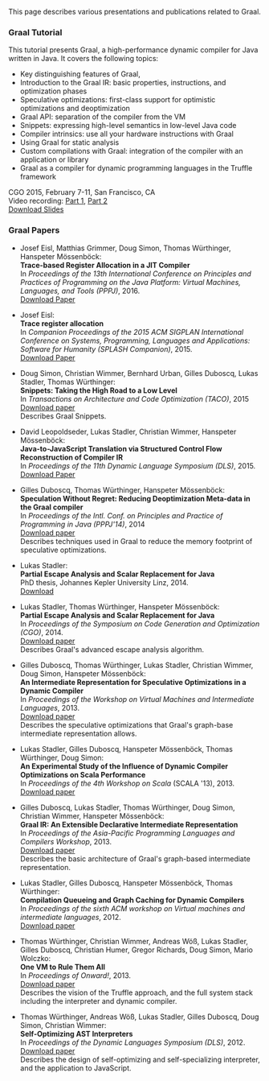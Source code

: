 This page describes various presentations and publications related to Graal.

### Graal Tutorial

This tutorial presents Graal, a high-performance dynamic compiler for Java written in Java. It covers the following topics:

*   Key distinguishing features of Graal,
*   Introduction to the Graal IR: basic properties, instructions, and optimization phases
*   Speculative optimizations: first-class support for optimistic optimizations and deoptimization
*   Graal API: separation of the compiler from the VM
*   Snippets: expressing high-level semantics in low-level Java code
*   Compiler intrinsics: use all your hardware instructions with Graal
*   Using Graal for static analysis
*   Custom compilations with Graal: integration of the compiler with an application or library
*   Graal as a compiler for dynamic programming languages in the Truffle framework

CGO 2015, February 7-11, San Francisco, CA<br>
Video recording: [Part 1](https://youtu.be/Af9T9kFk1lM), [Part 2](https://youtu.be/WyU7KctlhzE)<br>
[Download Slides](http://lafo.ssw.uni-linz.ac.at/papers/2015_CGO_Graal.pdf)

### Graal Papers
*   Josef Eisl, Matthias Grimmer, Doug Simon, Thomas Würthinger, Hanspeter Mössenböck:<br>
    __Trace-based Register Allocation in a JIT Compiler__<br>
    In _Proceedings of the 13th International Conference on Principles and Practices of Programming on the Java Platform: Virtual Machines, Languages, and Tools (PPPJ)_, 2016.<br>
    [Download Paper](http://dl.acm.org/citation.cfm?id=2972206.2972211)

*   Josef Eisl:<br>
    __Trace register allocation__<br>
    In _Companion Proceedings of the 2015 ACM SIGPLAN International Conference on Systems, Programming, Languages and Applications: Software for Humanity (SPLASH Companion)_, 2015.<br>
    [Download Paper](http://dl.acm.org/citation.cfm?doid=2814189.2814199)

*   Doug Simon, Christian Wimmer, Bernhard Urban, Gilles Duboscq, Lukas Stadler, Thomas Würthinger:<br>
    __Snippets: Taking the High Road to a Low Level__<br>
    In _Transactions on Architecture and Code Optimization (TACO)_, 2015<br>
    [Download paper](http://dx.doi.org/10.1145/2764907)<br>
    Describes Graal Snippets.

*   David Leopoldseder, Lukas Stadler, Christian Wimmer, Hanspeter Mössenböck:<br>
    __Java-to-JavaScript Translation via Structured Control Flow Reconstruction of Compiler IR__<br>
    In _Proceedings of the 11th Dynamic Language Symposium (DLS)_, 2015.<br>
    [Download Paper](http://dx.doi.org/10.1145/2816707.2816715)

*   Gilles Duboscq, Thomas Würthinger, Hanspeter Mössenböck:<br>
    __Speculation Without Regret: Reducing Deoptimization Meta-data in the Graal compiler__<br>
    In _Proceedings of the Intl. Conf. on Principles and Practice of Programming in Java (PPPJ'14)_, 2014<br>
    [Download paper](http://ssw.jku.at/General/Staff/GD/PPPJ-2014-duboscq-29.pdf)<br>
    Describes techniques used in Graal to reduce the memory footprint of speculative optimizations.

*   Lukas Stadler:<br>
    __Partial Escape Analysis and Scalar Replacement for Java__<br>
    PhD thesis, Johannes Kepler University Linz, 2014.<br>
    [Download](http://ssw.jku.at/Research/Papers/Stadler14PhD/Thesis_Stadler_14.pdf)

*   Lukas Stadler, Thomas Würthinger, Hanspeter Mössenböck:<br>
    __Partial Escape Analysis and Scalar Replacement for Java__<br>
    In _Proceedings of the Symposium on Code Generation and Optimization (CGO)_, 2014.<br>
    [Download paper](http://ssw.jku.at/Research/Papers/Stadler14/Stadler2014-CGO-PEA.pdf)<br>
    Describes Graal's advanced escape analysis algorithm.

*   Gilles Duboscq, Thomas Würthinger, Lukas Stadler, Christian Wimmer, Doug Simon, Hanspeter Mössenböck:<br>
    __An Intermediate Representation for Speculative Optimizations in a Dynamic Compiler__<br>
    In _Proceedings of the Workshop on Virtual Machines and Intermediate Languages_, 2013.<br>
    [Download paper](http://lafo.ssw.uni-linz.ac.at/papers/2013_VMIL_GraalIR.pdf)<br>
    Describes the speculative optimizations that Graal's graph-base intermediate representation allows.

*   Lukas Stadler, Gilles Duboscq, Hanspeter Mössenböck, Thomas Würthinger, Doug Simon:<br>
    __An Experimental Study of the Influence of Dynamic Compiler Optimizations on Scala Performance__<br>
    In _Proceedings of the 4th Workshop on Scala_ (SCALA '13), 2013.<br>
    [Download paper](http://lampwww.epfl.ch/~hmiller/scala2013/resources/pdfs/paper9.pdf)

*   Gilles Duboscq, Lukas Stadler, Thomas Würthinger, Doug Simon, Christian Wimmer, Hanspeter Mössenböck:<br>
    __Graal IR: An Extensible Declarative Intermediate Representation__<br>
    In _Proceedings of the Asia-Pacific Programming Languages and Compilers Workshop_, 2013.<br>
    [Download paper](http://lafo.ssw.uni-linz.ac.at/papers/2013_APPLC_GraalIR.pdf)<br>
    Describes the basic architecture of Graal's graph-based intermediate representation.

*   Lukas Stadler, Gilles Duboscq, Hanspeter Mössenböck, Thomas Würthinger:<br>
    __Compilation Queueing and Graph Caching for Dynamic Compilers__<br>
    In _Proceedings of the sixth ACM workshop on Virtual machines and intermediate languages_, 2012.<br>
    [Download paper](http://lafo.ssw.uni-linz.ac.at/papers/2012_VMIL_Graal.pdf)

*   Thomas Würthinger, Christian Wimmer, Andreas Wöß, Lukas Stadler, Gilles Duboscq, Christian Humer, Gregor Richards, Doug Simon, Mario Wolczko:<br>
    __One VM to Rule Them All__<br>
    In _Proceedings of Onward!_, 2013.<br>
    [Download paper](http://lafo.ssw.uni-linz.ac.at/papers/2013_Onward_OneVMToRuleThemAll.pdf)<br>
    Describes the vision of the Truffle approach, and the full system stack including the interpreter and dynamic compiler.

*   Thomas Würthinger, Andreas Wöß, Lukas Stadler, Gilles Duboscq, Doug Simon, Christian Wimmer:<br>
    __Self-Optimizing AST Interpreters__<br>
    In _Proceedings of the Dynamic Languages Symposium (DLS)_, 2012.<br>
    [Download paper](http://lafo.ssw.uni-linz.ac.at/papers/2012_DLS_SelfOptimizingASTInterpreters.pdf)<br>
    Describes the design of self-optimizing and self-specializing interpreter, and the application to JavaScript.
